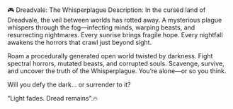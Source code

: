🎮 Dreadvale: The Whisperplague
Description:
In the cursed land of Dreadvale, the veil between worlds has rotted away. A mysterious plague whispers through the fog—infecting minds, warping beasts, and resurrecting nightmares. Every sunrise brings fragile hope. Every nightfall awakens the horrors that crawl just beyond sight.

Roam a procedurally generated open world twisted by darkness. Fight spectral horrors, mutated beasts, and corrupted souls. Scavenge, survive, and uncover the truth of the Whisperplague. You’re alone—or so you think.

Will you defy the dark… or surrender to it?

“Light fades. Dread remains".🔥

